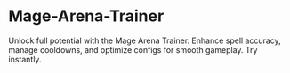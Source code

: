 # Mage-Arena-Trainer
Unlock full potential with the Mage Arena Trainer. Enhance spell accuracy, manage cooldowns, and optimize configs for smooth gameplay. Try instantly.
